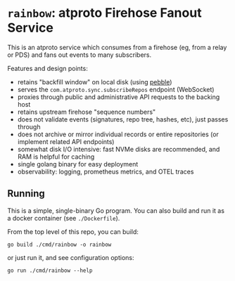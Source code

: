 
`rainbow`: atproto Firehose Fanout Service
==========================================

This is an atproto service which consumes from a firehose (eg, from a relay or PDS) and fans out events to many subscribers.

Features and design points:

- retains "backfill window" on local disk (using [pebble](https://github.com/cockroachdb/pebble))
- serves the `com.atproto.sync.subscribeRepos` endpoint (WebSocket)
- proxies through public and administrative API requests to the backing host
- retains upstream firehose "sequence numbers"
- does not validate events (signatures, repo tree, hashes, etc), just passes through
- does not archive or mirror individual records or entire repositories (or implement related API endpoints)
- somewhat disk I/O intensive: fast NVMe disks are recommended, and RAM is helpful for caching
- single golang binary for easy deployment
- observability: logging, prometheus metrics, and OTEL traces

## Running 

This is a simple, single-binary Go program. You can also build and run it as a docker container (see `./Dockerfile`).

From the top level of this repo, you can build:

```shell
go build ./cmd/rainbow -o rainbow
```

or just run it, and see configuration options:

```shell
go run ./cmd/rainbow --help
```
